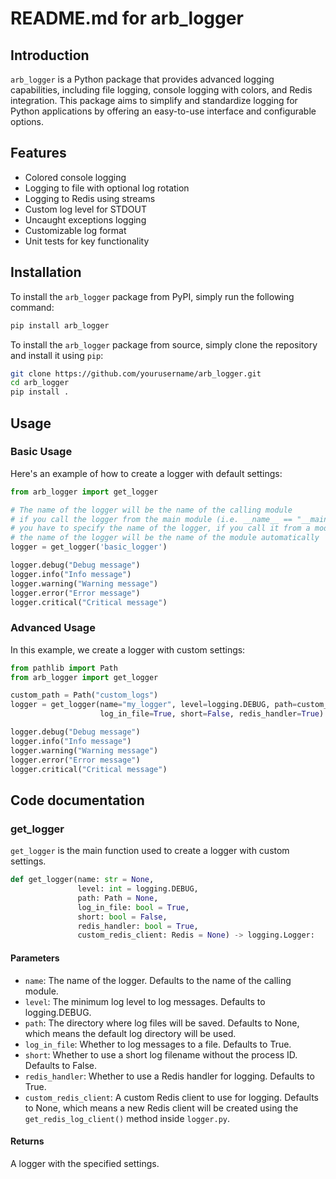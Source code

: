 # README.md for arb_logger

## Introduction

`arb_logger` is a Python package that provides advanced logging capabilities, including file logging, console logging with colors, and Redis integration. This package aims to simplify and standardize logging for Python applications by offering an easy-to-use interface and configurable options.

## Features

- Colored console logging
- Logging to file with optional log rotation
- Logging to Redis using streams
- Custom log level for STDOUT
- Uncaught exceptions logging
- Customizable log format
- Unit tests for key functionality

## Installation

To install the `arb_logger` package from PyPI, simply run the following command:

```bash
pip install arb_logger
```

To install the `arb_logger` package from source, simply clone the repository and install it using `pip`:

```bash
git clone https://github.com/yourusername/arb_logger.git
cd arb_logger
pip install .
```

## Usage

### Basic Usage

Here's an example of how to create a logger with default settings:

```python
from arb_logger import get_logger

# The name of the logger will be the name of the calling module
# if you call the logger from the main module (i.e. __name__ == "__main__")
# you have to specify the name of the logger, if you call it from a module
# the name of the logger will be the name of the module automatically
logger = get_logger('basic_logger')

logger.debug("Debug message")
logger.info("Info message")
logger.warning("Warning message")
logger.error("Error message")
logger.critical("Critical message")
```

### Advanced Usage

In this example, we create a logger with custom settings:

```python
from pathlib import Path
from arb_logger import get_logger

custom_path = Path("custom_logs")
logger = get_logger(name="my_logger", level=logging.DEBUG, path=custom_path,
                    log_in_file=True, short=False, redis_handler=True)

logger.debug("Debug message")
logger.info("Info message")
logger.warning("Warning message")
logger.error("Error message")
logger.critical("Critical message")
```

## Code documentation

### get_logger

`get_logger` is the main function used to create a logger with custom settings.

```python
def get_logger(name: str = None,
               level: int = logging.DEBUG,
               path: Path = None,
               log_in_file: bool = True,
               short: bool = False,
               redis_handler: bool = True,
               custom_redis_client: Redis = None) -> logging.Logger:
```

#### Parameters

- `name`: The name of the logger. Defaults to the name of the calling module.
- `level`: The minimum log level to log messages. Defaults to logging.DEBUG.
- `path`: The directory where log files will be saved. Defaults to None, which means the default log directory will be used.
- `log_in_file`: Whether to log messages to a file. Defaults to True.
- `short`: Whether to use a short log filename without the process ID. Defaults to False.
- `redis_handler`: Whether to use a Redis handler for logging. Defaults to True.
- `custom_redis_client`: A custom Redis client to use for logging. Defaults to None, which means a new Redis client will be created using the `get_redis_log_client()` method inside `logger.py`.

#### Returns

A logger with the specified settings.
